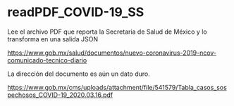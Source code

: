 # readPDF_COVID-19_SS
Lee el archivo PDF que reporta la Secretaria de Salud de México y lo transforma en una salida JSON

https://www.gob.mx/salud/documentos/nuevo-coronavirus-2019-ncov-comunicado-tecnico-diario

La dirección del documento es aún un dato duro.

https://www.gob.mx/cms/uploads/attachment/file/541579/Tabla_casos_sospechosos_COVID-19_2020.03.16.pdf
